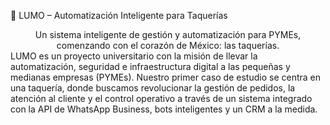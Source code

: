 🌮 LUMO – Automatización Inteligente para Taquerías
<div align="center">
Un sistema inteligente de gestión y automatización para PYMEs, comenzando con el corazón de México: las taquerías.
</div>
LUMO es un proyecto universitario con la misión de llevar la automatización, seguridad e infraestructura digital a las pequeñas y medianas empresas (PYMEs). Nuestro primer caso de estudio se centra en una taquería, donde buscamos revolucionar la gestión de pedidos, la atención al cliente y el control operativo a través de un sistema integrado con la API de WhatsApp Business, bots inteligentes y un CRM a la medida.